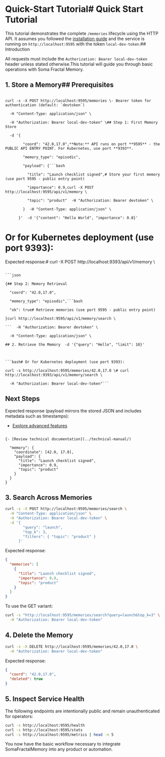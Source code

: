 # Quick-Start Tutorial# Quick Start Tutorial



This tutorial demonstrates the complete `/memories` lifecycle using the HTTP API. It assumes you followed the [installation guide](installation.md) and the service is running on `http://localhost:9595` with the token `local-dev-token`.## Introduction



All requests must include the `Authorization: Bearer local-dev-token` header unless stated otherwise.This tutorial will guide you through basic operations with Soma Fractal Memory.



## 1. Store a Memory## Prerequisites



```bash- [Installation completed](installation.md)

curl -s -X POST http://localhost:9595/memories \- Bearer token for authentication (default: `devtoken`)

  -H "Content-Type: application/json" \

  -H "Authorization: Bearer local-dev-token" \## Step 1: First Memory Store

  -d '{

        "coord": "42.0,17.0",**Note:** API runs on port **9595** - the PUBLIC API ENTRY POINT. For Kubernetes, use port **9393**.

        "memory_type": "episodic",

        "payload": {```bash

          "title": "Launch checklist signed",# Store your first memory (use port 9595 - public entry point)

          "importance": 0.9,curl -X POST http://localhost:9595/api/v1/memory \

          "topic": "product"  -H "Authorization: Bearer devtoken" \

        }  -H "Content-Type: application/json" \

      }'  -d '{"content": "Hello World", "importance": 0.8}'

```

# Or for Kubernetes deployment (use port 9393):

Expected response:# curl -X POST http://localhost:9393/api/v1/memory \

```

```json

{## Step 2: Memory Retrieval

  "coord": "42.0,17.0",

  "memory_type": "episodic",```bash

  "ok": true# Retrieve memories (use port 9595 - public entry point)

}curl http://localhost:9595/api/v1/memory/search \

```  -H "Authorization: Bearer devtoken" \

  -H "Content-Type: application/json" \

## 2. Retrieve the Memory  -d '{"query": "Hello", "limit": 10}'



```bash# Or for Kubernetes deployment (use port 9393):

curl -s http://localhost:9595/memories/42.0,17.0 \# curl http://localhost:9393/api/v1/memory/search \

  -H "Authorization: Bearer local-dev-token"```

```

## Next Steps

Expected response (payload mirrors the stored JSON and includes metadata such as timestamps):

- [Explore advanced features](features/)

```json- [Read the FAQ](faq.md)

{- [Review technical documentation](../technical-manual/)

  "memory": {
    "coordinate": [42.0, 17.0],
    "payload": {
      "title": "Launch checklist signed",
      "importance": 0.9,
      "topic": "product"
    }
  }
}
```

## 3. Search Across Memories

```bash
curl -s -X POST http://localhost:9595/memories/search \
  -H "Content-Type: application/json" \
  -H "Authorization: Bearer local-dev-token" \
  -d '{
        "query": "launch",
        "top_k": 3,
        "filters": { "topic": "product" }
      }'
```

Expected response:

```json
{
  "memories": [
    {
      "title": "Launch checklist signed",
      "importance": 0.9,
      "topic": "product"
    }
  ]
}
```

To use the GET variant:

```bash
curl -s "http://localhost:9595/memories/search?query=launch&top_k=3" \
  -H "Authorization: Bearer local-dev-token"
```

## 4. Delete the Memory

```bash
curl -s -X DELETE http://localhost:9595/memories/42.0,17.0 \
  -H "Authorization: Bearer local-dev-token"
```

Expected response:

```json
{
  "coord": "42.0,17.0",
  "deleted": true
}
```

## 5. Inspect Service Health

The following endpoints are intentionally public and remain unauthenticated for operators:

```bash
curl -s http://localhost:9595/health
curl -s http://localhost:9595/stats
curl -s http://localhost:9595/metrics | head -n 5
```

You now have the basic workflow necessary to integrate SomaFractalMemory into any product or automation.
